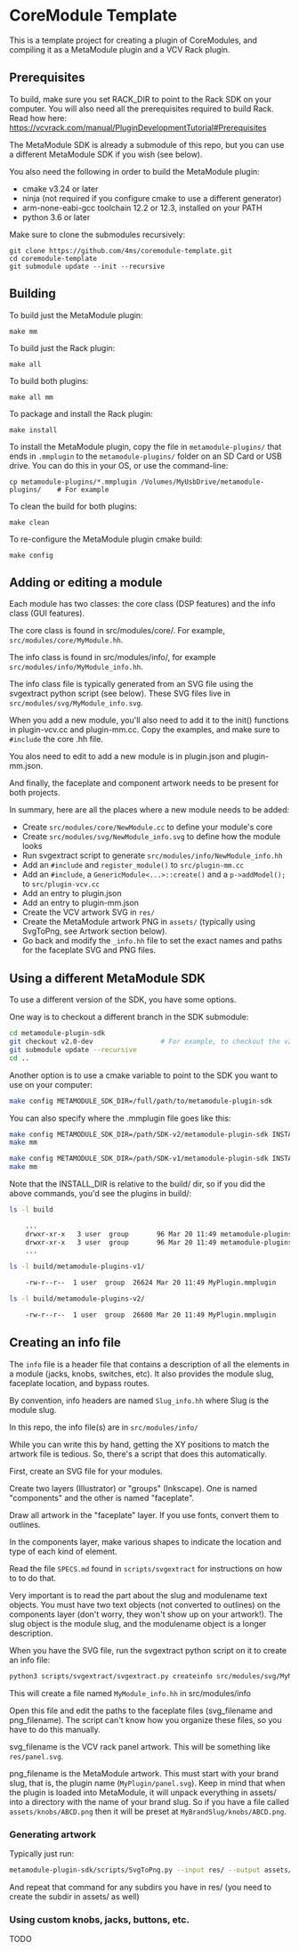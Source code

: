 # CoreModule Template

This is a template project for creating a plugin of CoreModules, and 
compiling it as a MetaModule plugin and a VCV Rack plugin.

## Prerequisites
To build, make sure you set RACK_DIR to point to the Rack SDK on your computer.
You will also need all the prerequisites required to build Rack. Read how here:
https://vcvrack.com/manual/PluginDevelopmentTutorial#Prerequisites

The MetaModule SDK is already a submodule of this repo, but you can use a
different MetaModule SDK if you wish (see below).

You also need the following in order to build the MetaModule plugin:
- cmake v3.24 or later
- ninja (not required if you configure cmake to use a different generator)
- arm-none-eabi-gcc toolchain 12.2 or 12.3, installed on your PATH
- python 3.6 or later


Make sure to clone the submodules recursively:

```
git clone https://github.com/4ms/coremodule-template.git
cd coremodule-template
git submodule update --init --recursive
```

## Building

To build just the MetaModule plugin:
```
make mm
```

To build just the Rack plugin:
```
make all
```

To build both plugins:
```
make all mm
```

To package and install the Rack plugin:
```
make install
```

To install the MetaModule plugin, copy the file in `metamodule-plugins/` that
ends in `.mmplugin` to the `metamodule-plugins/` folder on an SD Card or USB
drive. You can do this in your OS, or use the command-line:

```
cp metamodule-plugins/*.mmplugin /Volumes/MyUsbDrive/metamodule-plugins/    # For example
```

To clean the build for both plugins:
```
make clean
```

To re-configure the MetaModule plugin cmake build:
```
make config
```

## Adding or editing a module

Each module has two classes: the core class (DSP features) and the info class (GUI features).

The core class is found in src/modules/core/. For example, `src/modules/core/MyModule.hh`.

The info class is found in src/modules/info/, for example `src/modules/info/MyModule_info.hh`.

The info class file is typically generated from an SVG file using the
svgextract python script (see below). These SVG files live in
`src/modules/svg/MyModule_info.svg`.

When you add a new module, you'll also need to add it to the init() functions in plugin-vcv.cc and plugin-mm.cc.
Copy the examples, and make sure to `#include` the core .hh file.

You alos need to edit to add a new module is in plugin.json and plugin-mm.json.

And finally, the faceplate and component artwork needs to be present for both projects.

In summary, here are all the places where a new module needs to be added:
- Create `src/modules/core/NewModule.cc` to define your module's core
- Create `src/modules/svg/NewModule_info.svg` to define how the module looks
- Run svgextract script to generate `src/modules/info/NewModule_info.hh`
- Add an `#include` and `register_module()` to `src/plugin-mm.cc`
- Add an `#include`, a `GenericModule<...>::create()` and a `p->addModel();` to `src/plugin-vcv.cc`
- Add an entry to plugin.json
- Add an entry to plugin-mm.json
- Create the VCV artwork SVG in `res/`
- Create the MetaModule artwork PNG in `assets/` (typically using SvgToPng, see Artwork section below).
- Go back and modify the `_info.hh` file to set the exact names and paths for the faceplate SVG and PNG files.


## Using a different MetaModule SDK

To use a different version of the SDK, you have some options.

One way is to checkout a different branch in the SDK submodule:

```bash
cd metamodule-plugin-sdk
git checkout v2.0-dev                 # For example, to checkout the v2.0-dev branch
git submodule update --recursive
cd ..
```

Another option is to use a cmake variable to point to the SDK you want to use on your computer:

```bash
make config METAMODULE_SDK_DIR=/full/path/to/metamodule-plugin-sdk
```

You can also specify where the .mmplugin file goes like this:

```bash
make config METAMODULE_SDK_DIR=/path/SDK-v2/metamodule-plugin-sdk INSTALL_DIR=metamodule-plugins-v2
make mm

make config METAMODULE_SDK_DIR=/path/SDK-v1/metamodule-plugin-sdk INSTALL_DIR=metamodule-plugins-v1
make mm
```

Note that the INSTALL_DIR is relative to the build/ dir, so if you did the
above commands, you'd see the plugins in build/:

```bash
ls -l build

    ...
    drwxr-xr-x   3 user  group       96 Mar 20 11:49 metamodule-plugins-v1/
    drwxr-xr-x   3 user  group       96 Mar 20 11:49 metamodule-plugins-v2/
    ...

ls -l build/metamodule-plugins-v1/

    -rw-r--r--  1 user  group  26624 Mar 20 11:49 MyPlugin.mmplugin

ls -l build/metamodule-plugins-v2/

    -rw-r--r--  1 user  group  26600 Mar 20 11:49 MyPlugin.mmplugin
```

## Creating an info file

The `info` file is a header file that contains a description of all the elements in a module (jacks, knobs, switches, etc).
It also provides the module slug, faceplate location, and bypass routes.

By convention, info headers are named `Slug_info.hh` where Slug is the module slug.

In this repo, the info file(s) are in `src/modules/info/`

While you can write this by hand, getting the XY positions to match the artwork file is tedious. So, there's a script that
does this automatically.

First, create an SVG file for your modules.

Create two layers (Illustrator) or "groups" (Inkscape). One is named "components" and the other is named "faceplate".

Draw all artwork in the "faceplate" layer. If you use fonts, convert them to outlines.

In the components layer, make various shapes to indicate the location and type of each kind of element.

Read the file `SPECS.md` found in `scripts/svgextract` for instructions on how to to do that.

Very important is to read the part about the slug and modulename text objects.
You must have two text objects (not converted to outlines) on the components
layer (don't worry, they won't show up on your artwork!). The slug object is the module slug,
and the modulename object is a longer description.

When you have the SVG file, run the svgextract python script on it to create an info file:

```bash
python3 scripts/svgextract/svgextract.py createinfo src/modules/svg/MyModule_info.svg src/modules/info/
```

This will create a file named `MyModule_info.hh` in src/modules/info


Open this file and edit the paths to the faceplate files (svg_filename and png_filename).
The script can't know how you organize these files, so you have to do this manually.

svg_filename is the VCV rack panel artwork. This will be something like `res/panel.svg`. 

png_filename is the MetaModule artwork. This must start with your brand slug, that is, the plugin name (`MyPlugin/panel.svg`).
Keep in mind that when the plugin is loaded into MetaModule, it will unpack everything in assets/ into a directory with the name
of your brand slug. So if you have a file called `assets/knobs/ABCD.png` then it will be preset at `MyBrandSlug/knobs/ABCD.png`.


### Generating artwork

Typically just run:
```bash
metamodule-plugin-sdk/scripts/SvgToPng.py --input res/ --output assets/
```

And repeat that command for any subdirs you have in res/ (you need to create the subdir in assets/ as well)


### Using custom knobs, jacks, buttons, etc.

TODO


